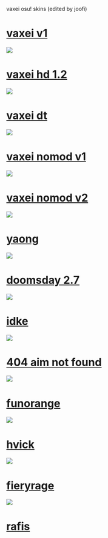 vaxei osu! skins (edited by joofi)

# [vaxei v1](https://circle-people.com/wp-content/Skins/Vaxei%20(Donkey%20Kong)/Vaxei%202017-03-05.osk)
![](https://osu.ppy.sh/ss/13421876/d524)

# [vaxei hd 1.2](https://circle-people.com/wp-content/Skins/Vaxei%20(Donkey%20Kong)/Vaxei%202017-11-21%20HD%20v1.2.osk)
![](https://osu.ppy.sh/ss/13421895/4170)

# [vaxei dt](https://circle-people.com/wp-content/Skins/Vaxei%20(Donkey%20Kong)/Vaxei%202018-03-06%20DT.osk)
![](https://osu.ppy.sh/ss/13421907/707a)

# [vaxei nomod v1](https://circle-people.com/wp-content/Skins/Vaxei%20(Donkey%20Kong)/Vaxei%202018-06-05%20nomod.osk)
![](https://osu.ppy.sh/ss/13421916/fcf3)

# [vaxei nomod v2](https://circle-people.com/wp-content/Skins/Vaxei%20(Donkey%20Kong)/Vaxei%202018-06-15%20nomod.osk)
![](https://osu.ppy.sh/ss/13421922/db85)

# [yaong](https://circle-people.com/wp-content/Skins/Vaxei%20(Donkey%20Kong)/Vaxei%202018-12-09.osk)
![](https://osu.ppy.sh/ss/13421926/b286)

# [doomsday 2.7](http://puu.sh/jqfHi/48cef80893.osk)
![](https://osu.ppy.sh/ss/13421931/f1ea)

# [idke](http://puu.sh/AH4XF/36d2104187.osk)
![](https://osu.ppy.sh/ss/13421935/ac6d)

# [404 aim not found](https://www.mediafire.com/file/yt1gkr3mj2kw4v9/Vaxei%23.osk/file)
![](https://osu.ppy.sh/ss/13421939/f368)

# [funorange](http://www.mediafire.com/file/888yvxchcfra4gt/FunOrange+2017-12-02.osk)
![](https://osu.ppy.sh/ss/13421944/da9d)

# [hvick](https://circle-people.com/wp-content/Skins/hvick225/hvick225%202016-12-3%20--Dare.osk)
![](https://osu.ppy.sh/ss/13421950/1846)

# [fieryrage](https://circle-people.com/wp-content/Skins/fieryrage/fieryrage%202018-09-25.osk)
![](https://osu.ppy.sh/ss/13421953/d40a)

# [rafis](https://circle-people.com/wp-content/Skins/Rafis/Rafis%202018-03-26%20HDDT.osk)
![]()
